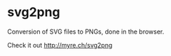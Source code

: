 # svg2png
Conversion of SVG files to PNGs, done in the browser.

Check it out http://myre.ch/svg2png
